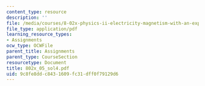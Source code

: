 ```yaml
---
content_type: resource
description: ''
file: /media/courses/8-02x-physics-ii-electricity-magnetism-with-an-experimental-focus-spring-2005/9c8fe8ddc8431609fc31dff0f79129d6_802x_05_sol4.pdf
file_type: application/pdf
learning_resource_types:
- Assignments
ocw_type: OCWFile
parent_title: Assignments
parent_type: CourseSection
resourcetype: Document
title: 802x_05_sol4.pdf
uid: 9c8fe8dd-c843-1609-fc31-dff0f79129d6
---
```

